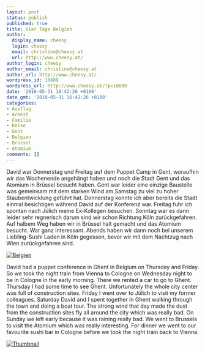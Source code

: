 ```yaml
---
layout: post
status: publish
published: true
title: Vier Tage Belgien
author:
  display_name: cheesy
  login: cheesy
  email: christine@cheesy.at
  url: http://www.cheesy.at/
author_login: cheesy
author_email: christine@cheesy.at
author_url: http://www.cheesy.at/
wordpress_id: 10889
wordpress_url: http://www.cheesy.at/?p=10889
date: '2010-05-31 18:42:26 +0100'
date_gmt: '2010-05-31 16:42:26 +0100'
categories:
- Ausflug
- Arbeit
- Familie
- Reise
- Gent
- Belgien
- Brüssel
- Atomium
comments: []
---
```

<!--:de-->David war Donnerstag und Freitag auf dem Puppet Camp in Gent, woraufhin wir das Wochenende angehängt haben und noch die Stadt Gent und das Atomium in Brüssel besucht haben. Gent war leider eine einzige Baustelle was gemeinsam mit dem starken Wind am Samstag zu viel zu hoher Staubentwicklung geführt hat. Donnerstag konnte ich aber bereits die Stadt einmal besichtigen während David auf der Konferenz war. Freitag fuhr ich spontan nach Jülich meine Ex-Kollegen besuchen. Sonntag war es dann leider sehr regnerisch darum sind wir schon Richtung Köln zurückgefahren. Auf halbem Weg haben wir in Brüssel halt gemacht und das Atomium besucht. War ganz interessant. Abends haben wir dann noch bei unserem Liebling-Sushi Laden in Köln gegessen, bevor wir mit dem Nachtzug nach Wien zurückgefahren sind.
[![](http://www.cheesy.at/wp-content/uploads/2010/06/vier-tage-belgien/Thumbnail.jpg "Belgien")](http://www.cheesy.at/photos/arbeit/x2010/gent/)
<!--:--><!--:en-->David had a puppet conference in Ghent in Belgium on Thursday and Friday. So we took the night train from Vienna to Cologne on Wednesday night to be in Cologne in the early morning. There we rented a car to go to Ghent. Thursday I had some time to see Ghent. Unfortunately the whole city center was full of construction sites. Friday I went over to Jülich to visit my former colleagues. Saturday David and I spent together in Ghent walking through the town and doing a boat tour. The strong wind that day made the dust from the construction sites fly all around the city which was really bad. On Sunday we left early because it was raining really bad. We went to Brussels to visit the Atomium which was really interesting. For dinner we went to our favourite sushi bar in Cologne before we took the night train back to Vienna.
[![](http://www.cheesy.at/wp-content/uploads/2010/06/vier-tage-belgien/Thumbnail.jpg "Thumbnail")](http://www.cheesy.at/photos/arbeit/x2010/gent/) <!--:-->
